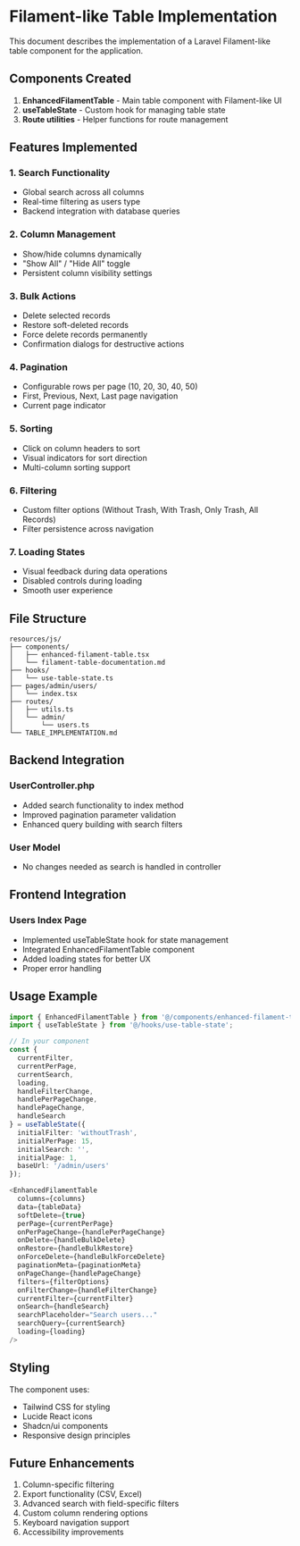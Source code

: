 # Filament-like Table Implementation

This document describes the implementation of a Laravel Filament-like table component for the application.

## Components Created

1. **EnhancedFilamentTable** - Main table component with Filament-like UI
2. **useTableState** - Custom hook for managing table state
3. **Route utilities** - Helper functions for route management

## Features Implemented

### 1. Search Functionality
- Global search across all columns
- Real-time filtering as users type
- Backend integration with database queries

### 2. Column Management
- Show/hide columns dynamically
- "Show All" / "Hide All" toggle
- Persistent column visibility settings

### 3. Bulk Actions
- Delete selected records
- Restore soft-deleted records
- Force delete records permanently
- Confirmation dialogs for destructive actions

### 4. Pagination
- Configurable rows per page (10, 20, 30, 40, 50)
- First, Previous, Next, Last page navigation
- Current page indicator

### 5. Sorting
- Click on column headers to sort
- Visual indicators for sort direction
- Multi-column sorting support

### 6. Filtering
- Custom filter options (Without Trash, With Trash, Only Trash, All Records)
- Filter persistence across navigation

### 7. Loading States
- Visual feedback during data operations
- Disabled controls during loading
- Smooth user experience

## File Structure

```
resources/js/
├── components/
│   ├── enhanced-filament-table.tsx
│   └── filament-table-documentation.md
├── hooks/
│   └── use-table-state.ts
├── pages/admin/users/
│   └── index.tsx
├── routes/
│   ├── utils.ts
│   └── admin/
│       └── users.ts
└── TABLE_IMPLEMENTATION.md
```

## Backend Integration

### UserController.php
- Added search functionality to index method
- Improved pagination parameter validation
- Enhanced query building with search filters

### User Model
- No changes needed as search is handled in controller

## Frontend Integration

### Users Index Page
- Implemented useTableState hook for state management
- Integrated EnhancedFilamentTable component
- Added loading states for better UX
- Proper error handling

## Usage Example

```typescript
import { EnhancedFilamentTable } from '@/components/enhanced-filament-table';
import { useTableState } from '@/hooks/use-table-state';

// In your component
const { 
  currentFilter, 
  currentPerPage, 
  currentSearch, 
  loading,
  handleFilterChange,
  handlePerPageChange,
  handlePageChange,
  handleSearch
} = useTableState({
  initialFilter: 'withoutTrash',
  initialPerPage: 15,
  initialSearch: '',
  initialPage: 1,
  baseUrl: '/admin/users'
});

<EnhancedFilamentTable 
  columns={columns}
  data={tableData}
  softDelete={true}
  perPage={currentPerPage}
  onPerPageChange={handlePerPageChange}
  onDelete={handleBulkDelete}
  onRestore={handleBulkRestore}
  onForceDelete={handleBulkForceDelete}
  paginationMeta={paginationMeta}
  onPageChange={handlePageChange}
  filters={filterOptions}
  onFilterChange={handleFilterChange}
  currentFilter={currentFilter}
  onSearch={handleSearch}
  searchPlaceholder="Search users..."
  searchQuery={currentSearch}
  loading={loading}
/>
```

## Styling

The component uses:
- Tailwind CSS for styling
- Lucide React icons
- Shadcn/ui components
- Responsive design principles

## Future Enhancements

1. Column-specific filtering
2. Export functionality (CSV, Excel)
3. Advanced search with field-specific filters
4. Custom column rendering options
5. Keyboard navigation support
6. Accessibility improvements